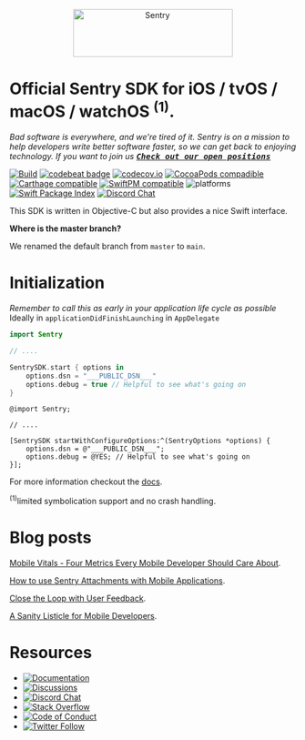 <p align="center">
  <a href="https://sentry.io/?utm_source=github&utm_medium=logo" target="_blank">
    <img src="https://sentry-brand.storage.googleapis.com/sentry-wordmark-dark-280x84.png" alt="Sentry" width="280" height="84">
  </a>
<br/>
    <h1>Official Sentry SDK for iOS / tvOS / macOS / watchOS <sup>(1)</sup>.</h1>
</p>

_Bad software is everywhere, and we're tired of it. Sentry is on a mission to help developers write better software faster, so we can get back to enjoying technology. If you want to join us [<kbd>**Check out our open positions**</kbd>](https://sentry.io/careers/)_

[![Build](https://img.shields.io/github/actions/workflow/status/getsentry/sentry-cocoa/build.yml?branch=main)](https://github.com/getsentry/sentry-cocoa/actions/workflows/build.yml?query=branch%3Amain)
[![codebeat badge](https://codebeat.co/badges/07f0bc91-9102-4fd8-99a6-30b25dc98037)](https://codebeat.co/projects/github-com-getsentry-sentry-cocoa-master)
[![codecov.io](https://codecov.io/gh/getsentry/sentry-cocoa/branch/master/graph/badge.svg)](https://codecov.io/gh/getsentry/sentry-cocoa)
[![CocoaPods compadible](https://img.shields.io/cocoapods/v/Sentry.svg)](https://cocoapods.org/pods/Sentry)
[![Carthage compatible](https://img.shields.io/badge/Carthage-compatible-4BC51D.svg?style=flat)](https://github.com/Carthage/Carthage)
[![SwiftPM compatible](https://img.shields.io/badge/spm-compatible-brightgreen.svg?style=flat)](https://swift.org/package-manager)
![platforms](https://img.shields.io/cocoapods/p/Sentry.svg?style=flat)
[![Swift Package Index](https://img.shields.io/endpoint?url=https%3A%2F%2Fswiftpackageindex.com%2Fapi%2Fpackages%2Fgetsentry%2Fsentry-cocoa%2Fbadge%3Ftype%3Dswift-versions)](https://swiftpackageindex.com/getsentry/sentry-cocoa)
[![Discord Chat](https://img.shields.io/discord/621778831602221064?logo=discord&logoColor=ffffff&color=7389D8)](https://discord.gg/PXa5Apfe7K)  

This SDK is written in Objective-C but also provides a nice Swift interface.

**Where is the master branch?**

We renamed the default branch from `master` to `main`.

# Initialization

*Remember to call this as early in your application life cycle as possible*
Ideally in `applicationDidFinishLaunching` in `AppDelegate`

```swift
import Sentry

// ....

SentrySDK.start { options in
    options.dsn = "___PUBLIC_DSN___"
    options.debug = true // Helpful to see what's going on
}    
```

```objc
@import Sentry;

// ....

[SentrySDK startWithConfigureOptions:^(SentryOptions *options) {
    options.dsn = @"___PUBLIC_DSN___";
    options.debug = @YES; // Helpful to see what's going on
}];

```

For more information checkout the [docs](https://docs.sentry.io/platforms/apple).

<sup>(1)</sup>limited symbolication support and no crash handling.

# Blog posts

[Mobile Vitals - Four Metrics Every Mobile Developer Should Care About](https://blog.sentry.io/2021/08/23/mobile-vitals-four-metrics-every-mobile-developer-should-care-about/).

[How to use Sentry Attachments with Mobile Applications](https://blog.sentry.io/2021/02/03/how-to-use-sentry-attachments-with-mobile-applications/?utm_source=github&utm_medium=readme&utm_campaign=sentry-cocoa).

[Close the Loop with User Feedback](https://blog.sentry.io/2021/02/16/close-the-loop-with-user-feedback/?utm_source=github&utm_medium=readme&utm_campaign=sentry-cocoa).

[A Sanity Listicle for Mobile Developers](https://blog.sentry.io/2021/03/30/a-sanity-listicle-for-mobile-developers/?utm_source=github&utm_medium=readme&utm_campaign=sentry-cocoa).

# Resources

* [![Documentation](https://img.shields.io/badge/documentation-sentry.io-green.svg)](https://docs.sentry.io/platforms/apple/)
* [![Discussions](https://img.shields.io/github/discussions/getsentry/sentry-cocoa.svg)](https://github.com/getsentry/sentry-cocoa/discussions)
* [![Discord Chat](https://img.shields.io/discord/621778831602221064?logo=discord&logoColor=ffffff&color=7389D8)](https://discord.gg/PXa5Apfe7K)  
* [![Stack Overflow](https://img.shields.io/badge/stack%20overflow-sentry-green.svg)](http://stackoverflow.com/questions/tagged/sentry)
* [![Code of Conduct](https://img.shields.io/badge/code%20of%20conduct-sentry-green.svg)](https://github.com/getsentry/.github/blob/master/CODE_OF_CONDUCT.md)
* [![Twitter Follow](https://img.shields.io/twitter/follow/getsentry?label=getsentry&style=social)](https://twitter.com/intent/follow?screen_name=getsentry)
